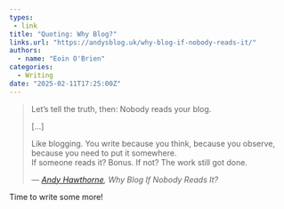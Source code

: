 ```yaml
---
types:
 - link
title: "Quoting: Why Blog?"
links.url: "https://andysblog.uk/why-blog-if-nobody-reads-it/"
authors:
  - name: "Eoin O'Brien"
categories:
  - Writing
date: "2025-02-11T17:25:00Z"
---
```


> Let’s tell the truth, then: Nobody reads your blog.
> 
> [...]
> 
> Like blogging. You write because you think, because you observe, because you need to put it somewhere.  
> If someone reads it? Bonus. If not? The work still got done.
>
> &mdash; <cite>[Andy Hawthorne](https://andysblog.uk/why-blog-if-nobody-reads-it/), Why Blog If Nobody Reads It?</cite>

Time to write some more!
